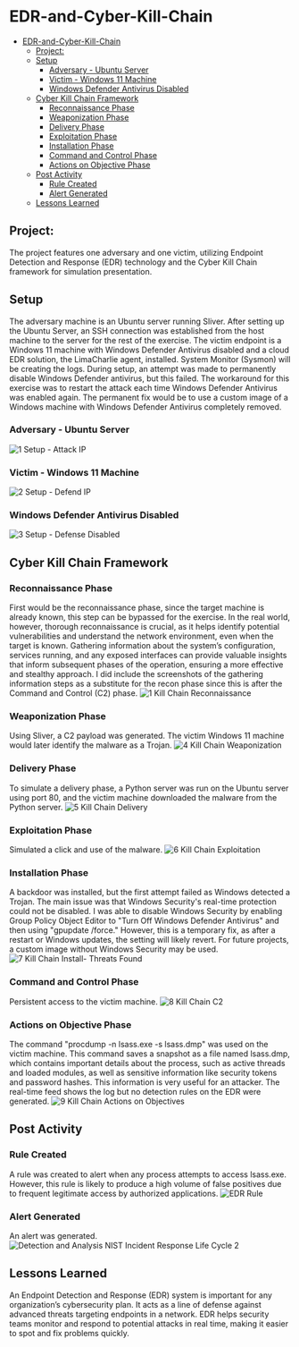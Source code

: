 # EDR-and-Cyber-Kill-Chain

- [EDR-and-Cyber-Kill-Chain](#edr-and-cyber-kill-chain)
  - [Project:](#project)
  - [Setup](#setup)
    - [Adversary - Ubuntu Server](#adversary---ubuntu-server)
    - [Victim - Windows 11 Machine](#victim---windows-11-machine)
    - [Windows Defender Antivirus Disabled](#windows-defender-antivirus-disabled)
  - [Cyber Kill Chain Framework](#cyber-kill-chain-framework)
    - [Reconnaissance Phase](#reconnaissance-phase)
    - [Weaponization Phase](#weaponization-phase)
    - [Delivery Phase](#delivery-phase)
    - [Exploitation Phase](#exploitation-phase)
    - [Installation Phase](#installation-phase)
    - [Command and Control Phase](#command-and-control-phase)
    - [Actions on Objective Phase](#actions-on-objective-phase)
  - [Post Activity](#post-activity)
    - [Rule Created](#rule-created)
    - [Alert Generated](#alert-generated)
  - [Lessons Learned](#lessons-learned)


## Project: 
The project features one adversary and one victim, utilizing Endpoint Detection and Response (EDR) technology and the Cyber Kill Chain framework for simulation presentation.

## Setup
The adversary machine is an Ubuntu server running Sliver. After setting up the Ubuntu Server, an SSH connection was established from the host machine to the server for the rest of the exercise. The victim endpoint is a Windows 11 machine with Windows Defender Antivirus disabled and a cloud EDR solution, the LimaCharlie agent, installed. System Monitor (Sysmon) will be creating the logs. During setup, an attempt was made to permanently disable Windows Defender antivirus, but this failed. The workaround for this exercise was to restart the attack each time Windows Defender Antivirus was enabled again. The permanent fix would be to use a custom image of a Windows machine with Windows Defender Antivirus completely removed.

### Adversary - Ubuntu Server
![1 Setup - Attack IP ](/Images/1%20Setup%20-%20Attack%20IP%20.PNG)

### Victim - Windows 11 Machine
![2 Setup - Defend IP ](/Images/2%20Setup%20-%20Defend%20IP.PNG)

### Windows Defender Antivirus Disabled
![3 Setup - Defense Disabled](/Images/3%20Setup%20-%20Defense%20Disabled.PNG)

## Cyber Kill Chain Framework
### Reconnaissance Phase
First would be the reconnaissance phase, since the target machine is already known, this step can be bypassed for the exercise. In the real world, however, thorough reconnaissance is crucial, as it helps identify potential vulnerabilities and understand the network environment, even when the target is known. Gathering information about the system’s configuration, services running, and any exposed interfaces can provide valuable insights that inform subsequent phases of the operation, ensuring a more effective and stealthy approach. I did include the screenshots of the gathering information steps as a substitute for the recon phase since this is after the Command and Control (C2) phase.
![1 Kill Chain Reconnaissance](/Images/1%20Kill%20Chain%20Reconnaissance.PNG)


### Weaponization Phase
Using Sliver, a C2 payload was generated. The victim Windows 11 machine would later identify the malware as a Trojan.
![4 Kill Chain Weaponization](/Images/4%20Kill%20Chain%20Weaponization.PNG)

### Delivery Phase
To simulate a delivery phase, a Python server was run on the Ubuntu server using port 80, and the victim machine downloaded the malware from the Python server.
![5 Kill Chain Delivery](/Images/5%20Kill%20Chain%20Delivery%20-%202.PNG)

### Exploitation Phase
Simulated a click and use of the malware.
![6 Kill Chain Exploitation](/Images/6%20Kill%20Chain%20Exploitation.PNG)

### Installation Phase
A backdoor was installed, but the first attempt failed as Windows detected a Trojan. The main issue was that Windows Security's real-time protection could not be disabled. I was able to disable Windows Security by enabling Group Policy Object Editor to "Turn Off Windows Defender Antivirus" and then using "gpupdate /force." However, this is a temporary fix, as after a restart or Windows updates, the setting will likely revert. For future projects, a custom image without Windows Security may be used.
![7 Kill Chain Install- Threats Found](/Images/7%20Kill%20Chain%20Install-%20Threats%20Found.PNG) 

### Command and Control Phase
Persistent access to the victim machine.
![8 Kill Chain C2](/Images/8%20Kill%20Chain%20C2%20-2.PNG)

### Actions on Objective Phase
The command "procdump -n lsass.exe -s lsass.dmp" was used on the victim machine. This command saves a snapshot as a file named lsass.dmp, which contains important details about the process, such as active threads and loaded modules, as well as sensitive information like security tokens and password hashes. This information is very useful for an attacker. The real-time feed shows the log but no detection rules on the EDR were generated.
![9 Kill Chain Actions on Objectives](/Images/9%20Kill%20Chain%20Actions%20on%20Objectives.PNG)

## Post Activity
### Rule Created
A rule was created to alert when any process attempts to access lsass.exe. However, this rule is likely to produce a high volume of false positives due to frequent legitimate access by authorized applications.
![EDR Rule](/Images/10%20EDR%20Rule.PNG)

### Alert Generated    
An alert was generated.
![Detection and Analysis NIST Incident Response Life Cycle 2](/Images/Detection%20and%20Analysis%20NIST%20Incident%20Response%20Life%20Cycle%202.PNG)

## Lessons Learned
An Endpoint Detection and Response (EDR) system is important for any organization’s cybersecurity plan. It acts as a line of defense against advanced threats targeting endpoints in a network. EDR helps security teams monitor and respond to potential attacks in real time, making it easier to spot and fix problems quickly.
